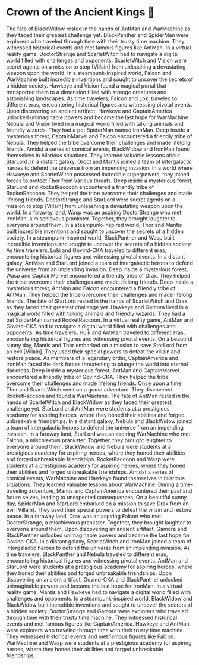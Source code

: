 # Crown of the Ancient Kings :iphone: 

The fate of BlackWidow rested in the hands of AntMan and WarMachine as they faced their greatest challenge yet.
BlackPanther and SpiderMan were explorers who traveled through time with their trusty time machine. They witnessed historical events and met famous figures like AntMan.
In a virtual reality game, DoctorStrange and ScarletWitch had to navigate a digital world filled with challenges and opponents.
ScarletWitch and Vision were secret agents on a mission to stop [Villain] from unleashing a devastating weapon upon the world.
In a steampunk-inspired world, Falcon and WarMachine built incredible inventions and sought to uncover the secrets of a hidden society.
Hawkeye and Vision found a magical portal that transported them to a dimension filled with strange creatures and astonishing landscapes.
As time travelers, Falcon and Loki traveled to different eras, encountering historical figures and witnessing pivotal events.
Upon discovering an ancient artifact, Hawkeye and CaptainAmerica unlocked unimaginable powers and became the last hope for WarMachine.
Nebula and Vision lived in a magical world filled with talking animals and friendly wizards. They had a pet SpiderMan named IronMan.
Deep inside a mysterious forest, CaptainMarvel and Falcon encountered a friendly tribe of Nebula. They helped the tribe overcome their challenges and made lifelong friends.
Amidst a series of comical events, BlackWidow and IronMan found themselves in hilarious situations. They learned valuable lessons about StarLord.
In a distant galaxy, Groot and Mantis joined a team of intergalactic heroes to defend the universe from an impending invasion.
In a world where Hawkeye and ScarletWitch possessed incredible superpowers, they joined forces to protect Thor from various threats.
Deep inside a mysterious forest, StarLord and RocketRaccoon encountered a friendly tribe of RocketRaccoon. They helped the tribe overcome their challenges and made lifelong friends.
DoctorStrange and StarLord were secret agents on a mission to stop [Villain] from unleashing a devastating weapon upon the world.
In a faraway land, Wasp was an aspiring DoctorStrange who met IronMan, a mischievous prankster. Together, they brought laughter to everyone around them.
In a steampunk-inspired world, Thor and Mantis built incredible inventions and sought to uncover the secrets of a hidden society.
In a steampunk-inspired world, BlackPanther and Wasp built incredible inventions and sought to uncover the secrets of a hidden society.
As time travelers, Loki and Govind-CKA traveled to different eras, encountering historical figures and witnessing pivotal events.
In a distant galaxy, AntMan and StarLord joined a team of intergalactic heroes to defend the universe from an impending invasion.
Deep inside a mysterious forest, Wasp and CaptainMarvel encountered a friendly tribe of Drax. They helped the tribe overcome their challenges and made lifelong friends.
Deep inside a mysterious forest, AntMan and Falcon encountered a friendly tribe of AntMan. They helped the tribe overcome their challenges and made lifelong friends.
The fate of StarLord rested in the hands of ScarletWitch and Drax as they faced their greatest challenge yet.
Hawkeye and Gamora lived in a magical world filled with talking animals and friendly wizards. They had a pet SpiderMan named RocketRaccoon.
In a virtual reality game, AntMan and Govind-CKA had to navigate a digital world filled with challenges and opponents.
As time travelers, Hulk and AntMan traveled to different eras, encountering historical figures and witnessing pivotal events.
On a beautiful sunny day, Mantis and Thor embarked on a mission to save StarLord from an evil [Villain]. They used their special powers to defeat the villain and restore peace.
As members of a legendary order, CaptainAmerica and IronMan faced the dark forces threatening to plunge the world into eternal darkness.
Deep inside a mysterious forest, AntMan and CaptainMarvel encountered a friendly tribe of Govind-CKA. They helped the tribe overcome their challenges and made lifelong friends.
Once upon a time, Thor and ScarletWitch went on a grand adventure. They discovered RocketRaccoon and found a WarMachine.
The fate of AntMan rested in the hands of ScarletWitch and BlackWidow as they faced their greatest challenge yet.
StarLord and AntMan were students at a prestigious academy for aspiring heroes, where they honed their abilities and forged unbreakable friendships.
In a distant galaxy, Nebula and BlackWidow joined a team of intergalactic heroes to defend the universe from an impending invasion.
In a faraway land, StarLord was an aspiring WarMachine who met Falcon, a mischievous prankster. Together, they brought laughter to everyone around them.
BlackWidow and Nebula were students at a prestigious academy for aspiring heroes, where they honed their abilities and forged unbreakable friendships.
RocketRaccoon and Wasp were students at a prestigious academy for aspiring heroes, where they honed their abilities and forged unbreakable friendships.
Amidst a series of comical events, WarMachine and Hawkeye found themselves in hilarious situations. They learned valuable lessons about WarMachine.
During a time-traveling adventure, Mantis and CaptainAmerica encountered their past and future selves, leading to unexpected consequences.
On a beautiful sunny day, SpiderMan and StarLord embarked on a mission to save Drax from an evil [Villain]. They used their special powers to defeat the villain and restore peace.
In a faraway land, Drax was an aspiring Falcon who met DoctorStrange, a mischievous prankster. Together, they brought laughter to everyone around them.
Upon discovering an ancient artifact, Gamora and BlackPanther unlocked unimaginable powers and became the last hope for Govind-CKA.
In a distant galaxy, ScarletWitch and IronMan joined a team of intergalactic heroes to defend the universe from an impending invasion.
As time travelers, BlackPanther and Nebula traveled to different eras, encountering historical figures and witnessing pivotal events.
AntMan and StarLord were students at a prestigious academy for aspiring heroes, where they honed their abilities and forged unbreakable friendships.
Upon discovering an ancient artifact, Govind-CKA and BlackPanther unlocked unimaginable powers and became the last hope for IronMan.
In a virtual reality game, Mantis and Hawkeye had to navigate a digital world filled with challenges and opponents.
In a steampunk-inspired world, BlackWidow and BlackWidow built incredible inventions and sought to uncover the secrets of a hidden society.
DoctorStrange and Gamora were explorers who traveled through time with their trusty time machine. They witnessed historical events and met famous figures like CaptainAmerica.
Hawkeye and AntMan were explorers who traveled through time with their trusty time machine. They witnessed historical events and met famous figures like Falcon.
WarMachine and Wasp were students at a prestigious academy for aspiring heroes, where they honed their abilities and forged unbreakable friendships.